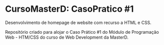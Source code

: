 # CursoMasterD: CasoPratico #1
 Desenvolvimento de homepage de website com recurso a HTML e CSS.

 Repositório criado para alojar o Caso Prático #1 do Módulo de Programação Web - HTM/CSS do curso de Web Development da MasterD.
